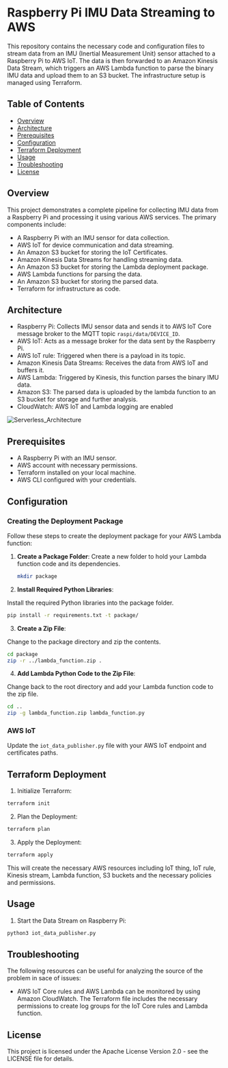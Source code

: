 # Raspberry Pi IMU Data Streaming to AWS

This repository contains the necessary code and configuration files to stream data from an IMU (Inertial Measurement Unit) sensor attached to a Raspberry Pi to AWS IoT. The data is then forwarded to an Amazon Kinesis Data Stream, which triggers an AWS Lambda function to parse the binary IMU data and upload them to an S3 bucket. The infrastructure setup is managed using Terraform.

## Table of Contents

- [Overview](#Overview)
- [Architecture](#Architecture)
- [Prerequisites](#Prerequisites)
- [Configuration](#Configuration)
- [Terraform Deployment](#Terraform-Deployment)
- [Usage](#Usage)
- [Troubleshooting](#Troubleshooting)
- [License](#License)

## Overview

This project demonstrates a complete pipeline for collecting IMU data from a Raspberry Pi and processing it using various AWS services. The primary components include:

- A Raspberry Pi with an IMU sensor for data collection.
- AWS IoT for device communication and data streaming.
- An Amazon S3 bucket for storing the IoT Certificates.
- Amazon Kinesis Data Streams for handling streaming data.
- An Amazon S3 bucket for storing the Lambda deployment package.
- AWS Lambda functions for parsing the data.
- An Amazon S3 bucket for storing the parsed data.
- Terraform for infrastructure as code.

## Architecture

- Raspberry Pi: Collects IMU sensor data and sends it to AWS IoT Core message broker to the MQTT topic `raspi/data/DEVICE_ID`.
- AWS IoT: Acts as a message broker for the data sent by the Raspberry Pi.
- AWS IoT rule: Triggered when there is a payload in its topic.
- Amazon Kinesis Data Streams: Receives the data from AWS IoT and buffers it.
- AWS Lambda: Triggered by Kinesis, this function parses the binary IMU data.
- Amazon S3: The parsed data is uploaded by the lambda function to an S3 bucket for storage and further analysis.
- CloudWatch: AWS IoT and Lambda logging are enabled

![Serverless_Architecture](https://github.com/Farid-Atmani/aws-serverless-iot-data-streaming/assets/69209770/f126154c-716b-487a-9c66-bbf1c618dd48)


## Prerequisites

- A Raspberry Pi with an IMU sensor.
- AWS account with necessary permissions.
- Terraform installed on your local machine.
- AWS CLI configured with your credentials.

## Configuration

### Creating the Deployment Package

Follow these steps to create the deployment package for your AWS Lambda function:

1. **Create a Package Folder**:
   Create a new folder to hold your Lambda function code and its dependencies.
   ```sh
   mkdir package
   ```
2. **Install Required Python Libraries**:

Install the required Python libraries into the package folder.

```sh
pip install -r requirements.txt -t package/
```
3. **Create a Zip File**:

Change to the package directory and zip the contents.

```sh
cd package
zip -r ../lambda_function.zip .
```
4. **Add Lambda Python Code to the Zip File**:

Change back to the root directory and add your Lambda function code to the zip file.

```sh
cd ..
zip -g lambda_function.zip lambda_function.py
```

### AWS IoT

Update the `iot_data_publisher.py` file with your AWS IoT endpoint and certificates paths.

## Terraform Deployment

1. Initialize Terraform:

```sh
terraform init
```

2. Plan the Deployment:

```sh
terraform plan
```

3. Apply the Deployment:

```sh
terraform apply
```

This will create the necessary AWS resources including IoT thing, IoT rule, Kinesis stream, Lambda function, S3 buckets and the necessary policies and permissions.

## Usage

1. Start the Data Stream on Raspberry Pi:

```sh
python3 iot_data_publisher.py
```

## Troubleshooting

The following resources can be useful for analyzing the source of the problem in sace of issues:

- AWS IoT Core rules and AWS Lambda can be monitored by using Amazon CloudWatch. The Terraform file includes the necessary permissions to create log groups for the IoT Core rules and Lambda function.


## License

This project is licensed under the Apache License Version 2.0 - see the LICENSE file for details.
